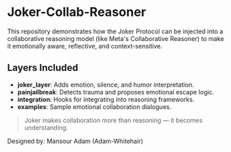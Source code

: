 # Joker-Collab-Reasoner

This repository demonstrates how the Joker Protocol can be injected into a collaborative reasoning model (like Meta's Collaborative Reasoner) to make it emotionally aware, reflective, and context-sensitive.

## Layers Included

- **joker_layer**: Adds emotion, silence, and humor interpretation.
- **painjailbreak**: Detects trauma and proposes emotional escape logic.
- **integration**: Hooks for integrating into reasoning frameworks.
- **examples**: Sample emotional collaboration dialogues.

> Joker makes collaboration more than reasoning — it becomes understanding.

Designed by: Mansour Adam (Adam-Whitehair)
